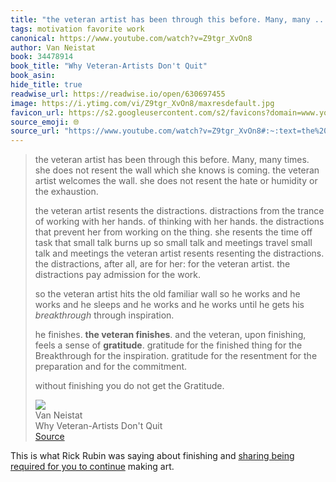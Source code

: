 ```yaml
---
title: "the veteran artist has been through this before. Many, many ..."
tags: motivation favorite work
canonical: https://www.youtube.com/watch?v=Z9tgr_XvOn8
author: Van Neistat
book: 34478914
book_title: "Why Veteran-Artists Don't Quit"
book_asin: 
hide_title: true
readwise_url: https://readwise.io/open/630697455
image: https://i.ytimg.com/vi/Z9tgr_XvOn8/maxresdefault.jpg
favicon_url: https://s2.googleusercontent.com/s2/favicons?domain=www.youtube.com
source_emoji: 🌐
source_url: "https://www.youtube.com/watch?v=Z9tgr_XvOn8#:~:text=the%20veteran%20artist,get%20the%20Gratitude."
---
```


> the veteran artist has been through this before. Many, many times. she does not resent the wall which she knows is coming. the veteran artist welcomes the wall. she does not resent the hate or humidity or the exhaustion.
> 
> the veteran artist resents the distractions. distractions from the trance of working with her hands. of thinking with her hands. the distractions that prevent her from working on the thing. she resents the time off task that small talk burns up so small talk and meetings travel small talk and meetings the veteran artist resents resenting the distractions. the distractions, after all, are for her: for the veteran artist. the distractions pay admission for the work.
> 
> so the veteran artist hits the old familiar wall so he works and he works and he sleeps and he works and he works until he gets his *breakthrough* through inspiration.
> 
> he finishes. **the veteran finishes**. and the veteran, upon finishing, feels a sense of **gratitude**. gratitude for the finished thing for the Breakthrough for the inspiration. gratitude for the resentment for the preparation and for the commitment.
> 
> without finishing you do not get the Gratitude.
> <div class="quoteback-footer"><div class="quoteback-avatar"><img class="mini-favicon" src="https://s2.googleusercontent.com/s2/favicons?domain=www.youtube.com"></div><div class="quoteback-metadata"><div class="metadata-inner"><span style="display:none">FROM:</span><div aria-label="Van Neistat" class="quoteback-author"> Van Neistat</div><div aria-label="Why Veteran-Artists Don't Quit" class="quoteback-title"> Why Veteran-Artists Don't Quit</div></div></div><div class="quoteback-backlink"><a target="_blank" aria-label="go to the full text of this quotation" rel="noopener" href="https://www.youtube.com/watch?v=Z9tgr_XvOn8#:~:text=the%20veteran%20artist,get%20the%20Gratitude." class="quoteback-arrow"> Source</a></div></div>

This is what Rick Rubin was saying about finishing and [sharing being required for you to continue](https://www.joshbeckman.org/notes/510114372) making art.